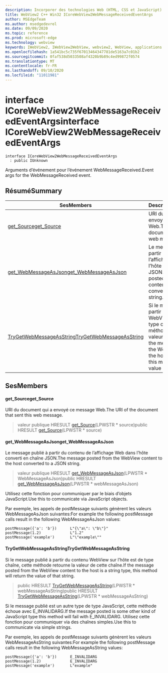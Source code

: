 ```yaml
---
description: Incorporer des technologies Web (HTML, CSS et JavaScript) dans vos applications natives avec le contrôle Microsoft Edge WebView2
title: WebView2 C++ Win32 ICoreWebView2WebMessageReceivedEventArgs
author: MSEdgeTeam
ms.author: msedgedevrel
ms.date: 09/09/2020
ms.topic: reference
ms.prod: microsoft-edge
ms.technology: webview
keywords: IWebView2, IWebView2WebView, webview2, WebView, applications Win32, Win32, Edge, ICoreWebView2, ICoreWebView2Controller, contrôle de navigateur, html Edge, ICoreWebView2WebMessageReceivedEventArgs
ms.openlocfilehash: 1a541bc5c735f67013464347781de5163a7c01b2
ms.sourcegitcommit: 0faf538d5033508af4320b9b89c4ed99872f0574
ms.translationtype: MT
ms.contentlocale: fr-FR
ms.lasthandoff: 09/10/2020
ms.locfileid: "11011981"
---
```

# <span data-ttu-id="72e58-104">interface ICoreWebView2WebMessageReceivedEventArgs</span><span class="sxs-lookup"><span data-stu-id="72e58-104">interface ICoreWebView2WebMessageReceivedEventArgs</span></span> 

```
interface ICoreWebView2WebMessageReceivedEventArgs
  : public IUnknown
```

<span data-ttu-id="72e58-105">Arguments d’événement pour l’événement WebMessageReceived.</span><span class="sxs-lookup"><span data-stu-id="72e58-105">Event args for the WebMessageReceived event.</span></span>

## <span data-ttu-id="72e58-106">Résumé</span><span class="sxs-lookup"><span data-stu-id="72e58-106">Summary</span></span>

 <span data-ttu-id="72e58-107">Ses</span><span class="sxs-lookup"><span data-stu-id="72e58-107">Members</span></span>                        | <span data-ttu-id="72e58-108">Descriptions</span><span class="sxs-lookup"><span data-stu-id="72e58-108">Descriptions</span></span>
--------------------------------|---------------------------------------------
[<span data-ttu-id="72e58-109">get_Source</span><span class="sxs-lookup"><span data-stu-id="72e58-109">get_Source</span></span>](#get_source) | <span data-ttu-id="72e58-110">URI du document qui a envoyé ce message Web.</span><span class="sxs-lookup"><span data-stu-id="72e58-110">The URI of the document that sent this web message.</span></span>
[<span data-ttu-id="72e58-111">get_WebMessageAsJson</span><span class="sxs-lookup"><span data-stu-id="72e58-111">get_WebMessageAsJson</span></span>](#get_webmessageasjson) | <span data-ttu-id="72e58-112">Le message publié à partir du contenu de l’affichage Web dans l’hôte converti en chaîne JSON.</span><span class="sxs-lookup"><span data-stu-id="72e58-112">The message posted from the WebView content to the host converted to a JSON string.</span></span>
[<span data-ttu-id="72e58-113">TryGetWebMessageAsString</span><span class="sxs-lookup"><span data-stu-id="72e58-113">TryGetWebMessageAsString</span></span>](#trygetwebmessageasstring) | <span data-ttu-id="72e58-114">Si le message publié à partir du contenu WebView sur l’hôte est de type chaîne, cette méthode retourne la valeur de cette chaîne.</span><span class="sxs-lookup"><span data-stu-id="72e58-114">If the message posted from the WebView content to the host is a string type, this method will return the value of that string.</span></span>

## <span data-ttu-id="72e58-115">Ses</span><span class="sxs-lookup"><span data-stu-id="72e58-115">Members</span></span>

#### <span data-ttu-id="72e58-116">get_Source</span><span class="sxs-lookup"><span data-stu-id="72e58-116">get_Source</span></span> 

<span data-ttu-id="72e58-117">URI du document qui a envoyé ce message Web.</span><span class="sxs-lookup"><span data-stu-id="72e58-117">The URI of the document that sent this web message.</span></span>

> <span data-ttu-id="72e58-118">valeur publique HRESULT [get_Source](#get_source)(LPWSTR \* source)</span><span class="sxs-lookup"><span data-stu-id="72e58-118">public HRESULT [get_Source](#get_source)(LPWSTR \* source)</span></span>

#### <span data-ttu-id="72e58-119">get_WebMessageAsJson</span><span class="sxs-lookup"><span data-stu-id="72e58-119">get_WebMessageAsJson</span></span> 

<span data-ttu-id="72e58-120">Le message publié à partir du contenu de l’affichage Web dans l’hôte converti en chaîne JSON.</span><span class="sxs-lookup"><span data-stu-id="72e58-120">The message posted from the WebView content to the host converted to a JSON string.</span></span>

> <span data-ttu-id="72e58-121">valeur publique HRESULT [get_WebMessageAsJson](#get_webmessageasjson)(LPWSTR \* WebMessageAsJson)</span><span class="sxs-lookup"><span data-stu-id="72e58-121">public HRESULT [get_WebMessageAsJson](#get_webmessageasjson)(LPWSTR \* webMessageAsJson)</span></span>

<span data-ttu-id="72e58-122">Utilisez cette fonction pour communiquer par le biais d’objets JavaScript.</span><span class="sxs-lookup"><span data-stu-id="72e58-122">Use this to communicate via JavaScript objects.</span></span>

<span data-ttu-id="72e58-123">Par exemple, les appels de postMessage suivants génèrent les valeurs WebMessageAsJson suivantes:</span><span class="sxs-lookup"><span data-stu-id="72e58-123">For example the following postMessage calls result in the following WebMessageAsJson values:</span></span>

```
postMessage({'a': 'b'})      L"{\"a\": \"b\"}"
postMessage(1.2)             L"1.2"
postMessage('example')       L"\"example\""
```

#### <span data-ttu-id="72e58-124">TryGetWebMessageAsString</span><span class="sxs-lookup"><span data-stu-id="72e58-124">TryGetWebMessageAsString</span></span> 

<span data-ttu-id="72e58-125">Si le message publié à partir du contenu WebView sur l’hôte est de type chaîne, cette méthode retourne la valeur de cette chaîne.</span><span class="sxs-lookup"><span data-stu-id="72e58-125">If the message posted from the WebView content to the host is a string type, this method will return the value of that string.</span></span>

> <span data-ttu-id="72e58-126">public HRESULT [TryGetWebMessageAsString](#trygetwebmessageasstring)(LPWSTR \* webMessageAsString)</span><span class="sxs-lookup"><span data-stu-id="72e58-126">public HRESULT [TryGetWebMessageAsString](#trygetwebmessageasstring)(LPWSTR \* webMessageAsString)</span></span>

<span data-ttu-id="72e58-127">Si le message publié est un autre type de type JavaScript, cette méthode échoue avec E_INVALIDARG.</span><span class="sxs-lookup"><span data-stu-id="72e58-127">If the message posted is some other kind of JavaScript type this method will fail with E_INVALIDARG.</span></span> <span data-ttu-id="72e58-128">Utilisez cette fonction pour communiquer via des chaînes simples.</span><span class="sxs-lookup"><span data-stu-id="72e58-128">Use this to communicate via simple strings.</span></span>

<span data-ttu-id="72e58-129">Par exemple, les appels de postMessage suivants génèrent les valeurs WebMessageAsString suivantes:</span><span class="sxs-lookup"><span data-stu-id="72e58-129">For example the following postMessage calls result in the following WebMessageAsString values:</span></span>

```
postMessage({'a': 'b'})      E_INVALIDARG
postMessage(1.2)             E_INVALIDARG
postMessage('example')       L"example"
```

